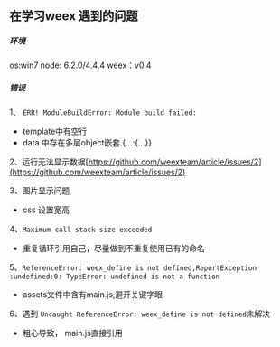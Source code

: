 ## 在学习weex 遇到的问题


##### 环境

os:win7
node: 6.2.0/4.4.4
weex：v0.4




##### 错误

1、 `ERR! ModuleBuildError: Module build failed:` 

- template中有空行
- data 中存在多层object嵌套.{...:{...}}



2、运行无法显示数据[https://github.com/weexteam/article/issues/2](https://github.com/weexteam/article/issues/2)


3、图片显示问题

- css 设置宽高

	
4、`Maximum call stack size exceeded`

- 重复循环引用自己，尽量做到不重复使用已有的命名


5、`ReferenceError: weex_define is not defined,ReportException :undefined:0: TypeError: undefined is not a function`

- assets文件中含有main.js,避开关键字眼


6、遇到 ` Uncaught ReferenceError: weex_define is not defined `未解决

- 粗心导致， main.js直接引用